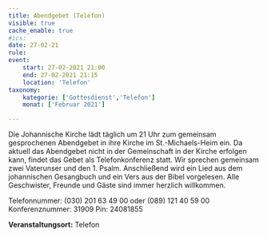 ```yaml
---
title: Abendgebet (Telefon)
visible: true
cache_enable: true
#ics: 
date: 27-02-21
rule: 
event:
	start: 27-02-2021 21:00
	end: 27-02-2021 21:15
	location: 'Telefon'
taxonomy:
	kategorie: ['Gottesdienst','Telefon']
	monat: ['Februar 2021']

---
```

Die Johannische Kirche lädt täglich um 21 Uhr zum gemeinsam gesprochenen Abendgebet in ihre Kirche im St.-Michaels-Heim ein. Da aktuell das Abendgebet nicht in der Gemeinschaft in der Kirche erfolgen kann, findet das Gebet als Telefonkonferenz statt. Wir sprechen gemeinsam zwei Vaterunser und den 1. Psalm. Anschließend wird ein Lied aus dem johannischen Gesangbuch und ein Vers aus der Bibel vorgelesen. Alle Geschwister, Freunde und Gäste sind immer herzlich willkommen.

Telefonnummer: (030) 201 63 49 00 oder (089) 121 40 59 00
Konferenznummer: 31909
Pin: 24081855



**Veranstaltungsort:** Telefon

